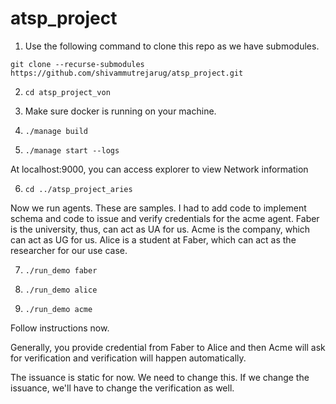 # atsp_project

1. Use the following command to clone this repo as we have submodules. 

`git clone --recurse-submodules https://github.com/shivammutrejarug/atsp_project.git`

2. `cd atsp_project_von`

3. Make sure docker is running on your machine.

4. `./manage build`

5. `./manage start --logs`

At localhost:9000, you can access explorer to view Network information

6. `cd ../atsp_project_aries`

Now we run agents. These are samples. I had to add code to implement schema and code to issue and verify credentials for the acme agent. Faber is the university, thus, can act as UA for us. Acme is the company, which can act as UG for us. Alice is a student at Faber, which can act as the researcher for our use case. 

7. `./run_demo faber`

8. `./run_demo alice`

9. `./run_demo acme`

Follow instructions now. 

Generally, you provide credential from Faber to Alice and then Acme will ask for verification and verification will happen automatically. 

The issuance is static for now. We need to change this. If we change the issuance, we'll have to change the verification as well. 


